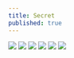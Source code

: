 ```yaml
---
title: Secret
published: true
---
```



![](https://github.com/ItalianSquirel/ItalianSquirel.github.io/raw/master/assets/brian1.JPG)
![](https://github.com/ItalianSquirel/ItalianSquirel.github.io/raw/master/assets/brian2.jpg)
![](https://github.com/ItalianSquirel/ItalianSquirel.github.io/raw/master/assets/brian3.jpg)
![](https://github.com/ItalianSquirel/ItalianSquirel.github.io/raw/master/assets/brian4.jpg)
![](https://github.com/ItalianSquirel/ItalianSquirel.github.io/raw/master/assets/brian5.JPG)
![](https://github.com/ItalianSquirel/ItalianSquirel.github.io/raw/master/assets/brian6.jpg)
